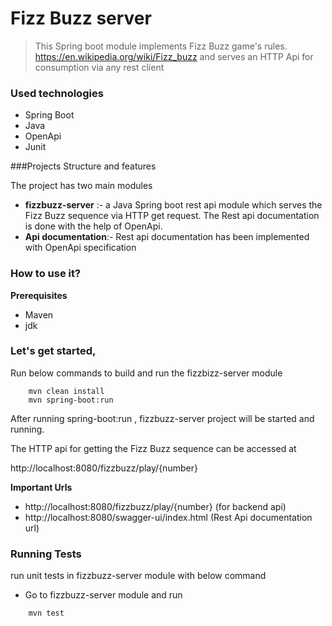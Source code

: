 # Fizz Buzz server

> This Spring boot module implements Fizz Buzz game's rules. https://en.wikipedia.org/wiki/Fizz_buzz and serves an HTTP Api for consumption via any rest client

### Used technologies

* Spring Boot
* Java
* OpenApi
* Junit

###Projects Structure and features

The project has two main modules

* **fizzbuzz-server** :- a Java Spring boot rest api module which serves the Fizz Buzz sequence via HTTP get request. The Rest api documentation is done with the help of OpenApi.
* **Api documentation**:- Rest api documentation has been implemented with OpenApi specification

### How to use it?

**Prerequisites**

* Maven
* jdk

### Let's get started,

Run below commands to build and run the fizzbizz-server module

```
    mvn clean install
    mvn spring-boot:run
```

After running spring-boot:run , fizzbuzz-server project will be started and running. 

The HTTP api for getting the Fizz Buzz sequence can be accessed at

http://localhost:8080/fizzbuzz/play/{number}


**Important Urls**

* http://localhost:8080/fizzbuzz/play/{number} (for backend api)
* http://localhost:8080/swagger-ui/index.html  (Rest Api documentation url)



### Running Tests

run unit tests in fizzbuzz-server module with below command

* Go to fizzbuzz-server module and run
```
    mvn test
```


